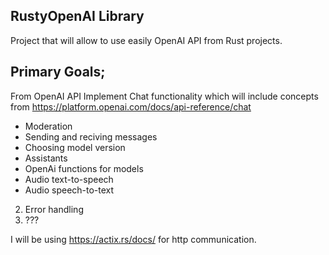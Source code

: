 ## RustyOpenAI Library

Project that will allow to use easily OpenAI API from Rust projects.

## Primary Goals;

From OpenAI API 
Implement Chat functionality which will include concepts from https://platform.openai.com/docs/api-reference/chat
- Moderation
- Sending and reciving messages
- Choosing model version
- Assistants
- OpenAi functions for models
- Audio text-to-speech
- Audio speech-to-text

2. Error handling
3. ???

I will be using https://actix.rs/docs/ for http communication.
